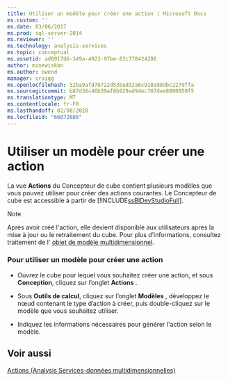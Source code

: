 ```yaml
---
title: Utiliser un modèle pour créer une action | Microsoft Docs
ms.custom: ''
ms.date: 03/06/2017
ms.prod: sql-server-2014
ms.reviewer: ''
ms.technology: analysis-services
ms.topic: conceptual
ms.assetid: ad0917d6-349a-4923-97be-83c778424286
author: minewiskan
ms.author: owend
manager: craigg
ms.openlocfilehash: 52ba9afd78722d53bad32a6c918a98dbc2279ffa
ms.sourcegitcommit: b87d36c46b39af8b929ad94ec707dee8800950f5
ms.translationtype: MT
ms.contentlocale: fr-FR
ms.lasthandoff: 02/08/2020
ms.locfileid: "66072686"
---
```

# <a name="use-a-template-to-create-an-action"></a>Utiliser un modèle pour créer une action
  La vue **Actions** du Concepteur de cube contient plusieurs modèles que vous pouvez utiliser pour créer des actions courantes. Le Concepteur de cube est accessible à partir de [!INCLUDE[ssBIDevStudioFull](../../includes/ssbidevstudiofull-md.md)].  
  
> [!NOTE]  
>  Après avoir créé l'action, elle devient disponible aux utilisateurs après la mise à jour ou le retraitement du cube. Pour plus d’informations, consultez traitement de l' [objet de modèle multidimensionnel](processing-a-multidimensional-model-analysis-services.md).  
  
### <a name="to-use-a-template-to-create-an-action"></a>Pour utiliser un modèle pour créer une action  
  
-   Ouvrez le cube pour lequel vous souhaitez créer une action, et sous **Conception**, cliquez sur l’onglet **Actions** .  
  
-   Sous **Outils de calcul**, cliquez sur l’onglet **Modèles** , développez le nœud contenant le type d’action à créer, puis double-cliquez sur le modèle que vous souhaitez utiliser.  
  
-   Indiquez les informations nécessaires pour générer l'action selon le modèle.  
  
## <a name="see-also"></a>Voir aussi  
 [Actions &#40;Analysis Services-données multidimensionnelles&#41;](actions-analysis-services-multidimensional-data.md)  
  
  
